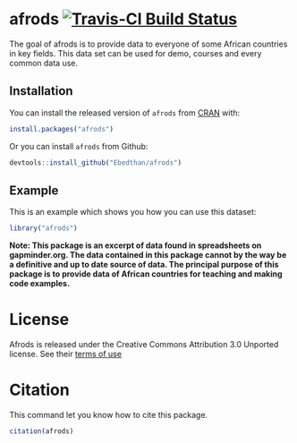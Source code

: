 # afrods  [![Travis-CI Build Status](https://travis-ci.org/Ebedthan/afrods.svg?branch=master)](https://travis-ci.org/Ebedthan/afrods)

The goal of afrods is to provide data to everyone of some African countries in key fields. This data set can be used for demo, courses and every common data use.

## Installation

You can install the released version of `afrods` from [CRAN](https://CRAN.R-project.org) with:

``` r
install.packages("afrods")
```

Or you can install `afrods` from Github:

```r
devtools::install_github("Ebedthan/afrods")
```
## Example

This is an example which shows you how you can use this dataset:

``` r
library("afrods")
```

**Note: This package is an excerpt of data found in spreadsheets on gapminder.org. The data contained in this package cannot by the way be a definitive and up to date source of data. The principal purpose of this package is to provide data of African countries for teaching and making code examples.**

# License

Afrods is released under the Creative Commons Attribution 3.0 Unported license. See their [terms of use](https://docs.google.com/document/pub?id=1POd-pBMc5vDXAmxrpGjPLaCSDSWuxX6FLQgq5DhlUhM)

# Citation

This command let you know how to cite this package.

```r
citation(afrods)
```

